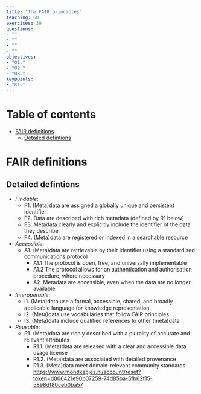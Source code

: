 ```yaml
---
title: "The FAIR principles"
teaching: 60	
exercises: 30 
questions:
- ""
- ""
- ""
- ""
objectives:
- "O1."
- "O2."
- "O3."
keypoints:
- "K1."
---
```


# Table of contents
<!-- MarkdownTOC autolink="True" levels="1,2" -->

- [FAIR definitions](#fair-definitions)
	- [Detailed defintions](#detailed-defintions)

<!-- /MarkdownTOC -->

# FAIR definitions

## Detailed defintions

- _Findable_:
    * F1. (Meta)data are assigned a globally unique and persistent identifier
    * F2. Data are described with rich metadata (defined by R1 below)
    * F3. Metadata clearly and explicitly include the identifier of the data they describe
    * F4. (Meta)data are registered or indexed in a searchable resource
- _Accessible_:
    * A1. (Meta)data are retrievable by their identifier using a standardised communications protocol
        - A1.1 The protocol is open, free, and universally implementable
        - A1.2 The protocol allows for an authentication and authorisation procedure, where necessary
        - A2. Metadata are accessible, even when the data are no longer available
- _Interoperable_: 
    * I1. (Meta)data use a formal, accessible, shared, and broadly applicable language for knowledge representation.
    * I2. (Meta)data use vocabularies that follow FAIR principles.
    * I3. (Meta)data include qualified references to other (meta)data
- _Reusable_: 
    * R1. (Meta)data are richly described with a plurality of accurate and relevant attributes
        - R1.1. (Meta)data are released with a clear and accessible data usage license
        - R1.2. (Meta)data are associated with detailed provenance
        - R1.3. (Meta)data meet domain-relevant community standards
https://www.mondkapjes.nl/account/reset?token=d006421e90b07259-74d85ba-5fb62f15-5898df80ceb0ba57